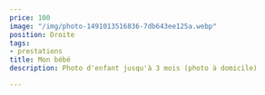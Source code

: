 ```yaml
---
price: 100
image: "/img/photo-1491013516836-7db643ee125a.webp"
position: Droite
tags:
- prestations
title: Mon bébé
description: Photo d'enfant jusqu'à 3 mois (photo à domicile)

---
```

